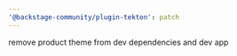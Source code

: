 ```yaml
---
'@backstage-community/plugin-tekton': patch
---
```


remove product theme from dev dependencies and dev app
